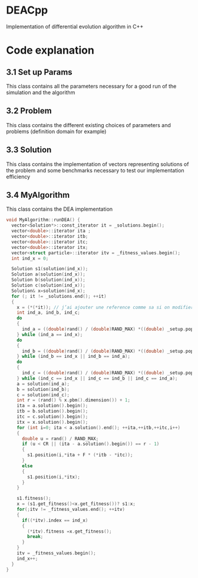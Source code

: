 # DEACpp
Implementation of differential evolution algorithm in C++

# Code explanation

## 3.1 Set up Params
This class contains all the parameters necessary for a good run of the simulation and the algorithm

## 3.2 Problem
This class contains the different existing choices of parameters and problems (definition domain for example)

## 3.3 Solution
This class contains the implementation of vectors representing solutions of the problem and some benchmarks necessary to test our implementation efficiency

## 3.4 MyAlgorithm
This class contains the DEA implementation
```C++
void MyAlgorithm::runDEA() {
  vector<Solution*>::const_iterator it = _solutions.begin();
  vector<double>::iterator ita ;
  vector<double>::iterator itb;
  vector<double>::iterator itc;
  vector<double>::iterator itx;
  vector<struct particle>::iterator itv = _fitness_values.begin();
  int ind_x = 0;

  Solution s1(solution(ind_x));
  Solution a(solution(ind_x));
  Solution b(solution(ind_x));
  Solution c(solution(ind_x));
  Solution& x=solution(ind_x);
  for (; it != _solutions.end(); ++it)
  {
    x = (*(*it)); // j’ai ajouter une reference comme sa si on modifier le x sa sera modifier aussi dans le vector
    int ind_a, ind_b, ind_c;
    do
    {
      ind_a = ((double)rand() / (double)RAND_MAX) *((double) _setup.population_size() - 1);
    } while (ind_a == ind_x);
    do
    {
      ind_b = ((double)rand() / (double)RAND_MAX) *((double) _setup.population_size() - 1);
    } while (ind_b == ind_x || ind_b == ind_a);
    do
    {
      ind_c = ((double)rand() / (double)RAND_MAX) *((double) _setup.population_size() - 1);
    } while (ind_c == ind_x || ind_c == ind_b || ind_c == ind_a);
    a = solution(ind_a);
    b = solution(ind_b);
    c = solution(ind_c);
    int r = (rand() % x.pbm().dimension()) + 1;
    ita = a.solution().begin();
    itb = b.solution().begin();
    itc = c.solution().begin();
    itx = x.solution().begin();
    for (int i=0; ita < a.solution().end(); ++ita,++itb,++itc,i++)
    {
      double u = rand() / RAND_MAX;
      if (u < CR || (ita - a.solution().begin()) == r - 1)
      {
        s1.position(i,*ita + F * (*itb - *itc));
      }
      else
      {
        s1.position(i,*itx);
      }
    }

    s1.fitness();
    x = (s1.get_fitness()<x.get_fitness())? s1:x;
    for(;itv != _fitness_values.end(); ++itv)
    {
      if((*itv).index == ind_x)
      {
        (*itv).fitness =x.get_fitness();
        break;
      } 
    }
    itv = _fitness_values.begin();
    ind_x++;
  }
}
```
